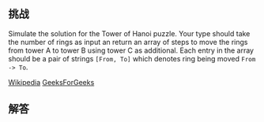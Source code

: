 ## 挑战



Simulate the solution for the Tower of Hanoi puzzle. Your type should take the number of rings as input an return an array of steps to move the rings from tower A to tower B using tower C as additional. Each entry in the array should be a pair of strings `[From, To]` which denotes ring being moved `From -> To`.

[Wikipedia](https://en.wikipedia.org/wiki/Tower_of_Hanoi)
[GeeksForGeeks](https://www.geeksforgeeks.org/c-program-for-tower-of-hanoi)


## 解答

